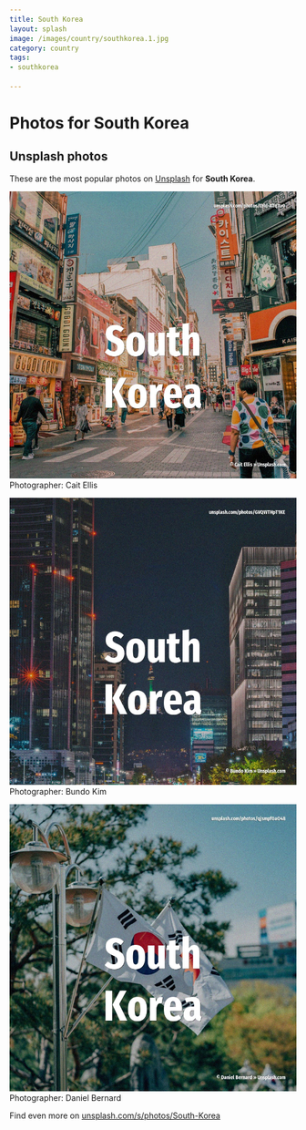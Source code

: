 ```yaml
---
title: South Korea
layout: splash
image: /images/country/southkorea.1.jpg
category: country
tags:
- southkorea

---
```

# Photos for South Korea
 
## Unsplash photos
These are the most popular photos on [Unsplash](https://unsplash.com) for **South Korea**.
 
![South Korea](/images/country/southkorea.1.jpg)
Photographer:  Cait Ellis
 
![South Korea](/images/country/southkorea.2.jpg)
Photographer:  Bundo Kim
 
![South Korea](/images/country/southkorea.3.jpg)
Photographer:  Daniel Bernard
 
Find even more on [unsplash.com/s/photos/South-Korea](https://unsplash.com/s/photos/South-Korea)
 
